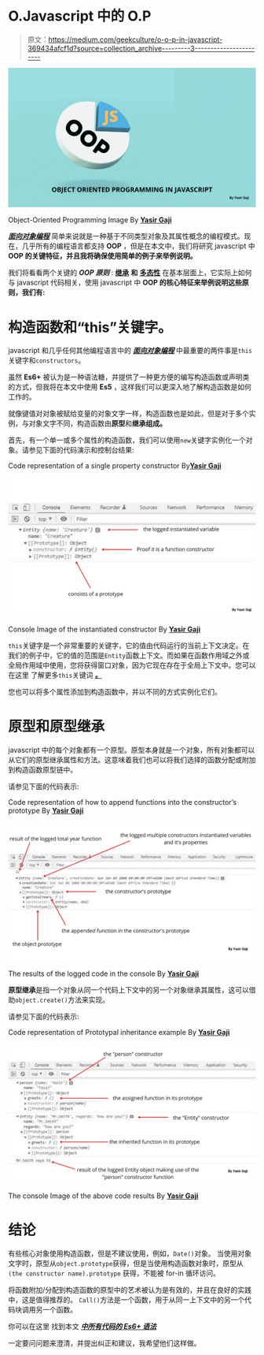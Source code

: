 # O.Javascript 中的 O.P

> 原文：<https://medium.com/geekculture/o-o-p-in-javascript-369434afcf1d?source=collection_archive---------3----------------------->

![](img/d986f9fb6273c787e188302fb97eee15.png)

Object-Oriented Programming Image By [**Yasir Gaji**](https://yasirgaji.com)

[***面向对象编程***](https://en.wikipedia.org/wiki/Object-oriented_programming#:~:text=Object%2Doriented%20programming%20(OOP),(often%20known%20as%20methods).) 简单来说就是一种基于不同类型对象及其属性概念的编程模式。现在，几乎所有的编程语言都支持 **OOP** ，但是在本文中，我们将研究 javascript 中 **OOP 的关键特征，并且我将确保使用简单的例子来举例说明。**

我们将看看两个关键的 ***OOP 原则*** : [**继承**](https://developer.mozilla.org/en-US/docs/Learn/JavaScript/Objects/Inheritance) **和** [**多态性**](https://www.javatpoint.com/javascript-oops-polymorphism#:~:text=JavaScript%20Polymorphism,method%20on%20different%20JavaScript%20objects.) 在基本层面上，它实际上如何与 javascript 代码相关，使用 javascript 中 **OOP 的核心特征来举例说明这些原则，我们有:**

# 构造函数和“this”关键字。

javascript 和几乎任何其他编程语言中的 [***面向对象编程***](https://en.wikipedia.org/wiki/Object-oriented_programming#:~:text=Object%2Doriented%20programming%20(OOP),(often%20known%20as%20methods).) 中最重要的两件事是`this`关键字和`constructors`。

虽然 **Es6+** 被认为是一种语法糖，并提供了一种更方便的编写构造函数或声明类的方式，但我将在本文中使用 **Es5** ，这样我们可以更深入地了解构造函数是如何工作的。

就像键值对对象被赋给变量的对象文字一样，构造函数也是如此，但是对于多个实例，与对象文字不同，构造函数由**原型**和**继承组成。**

首先，有一个单一或多个属性的构造函数，我们可以使用`new`关键字实例化一个对象。请参见下面的代码演示和控制台结果:

Code representation of a single property constructor By[](https://yasirgaji.dev)[**Yasir Gaji**](https://yasirgaji.com)

![](img/5025c1da4b839352f2513edffe6bf0e7.png)

Console Image of the instantiated constructor By [**Yasir Gaji**](https://yasirgaji.com)

`this`关键字是一个非常重要的关键字，它的值由代码运行的当前上下文决定。在我们的例子中，它的值的范围是`Entity`函数上下文。而如果在函数作用域之外或全局作用域中使用，您将获得窗口对象，因为它现在存在于全局上下文中。您可以在这里 了解更多`this`关键词 [***。***](https://developer.mozilla.org/en-US/docs/Web/JavaScript/Reference/Operators/this)

您也可以将多个属性添加到构造函数中，并以不同的方式实例化它们。

# 原型和原型继承

javascript 中的每个对象都有一个原型。原型本身就是一个对象，所有对象都可以从它们的原型继承属性和方法。这意味着我们也可以将我们选择的函数分配或附加到构造函数原型链中。

请参见下面的代码表示:

Code representation of how to append functions into the constructor’s prototype By [**Yasir Gaji**](https://yasirgaji.com)

![](img/16cd38eede4d8d6247039c9e8df7b79a.png)

The results of the logged code in the console By [**Yasir Gaji**](https://yasirgaji.com)

**原型继承**是指一个对象从同一个代码上下文中的另一个对象继承其属性，这可以借助`object.create()`方法来实现。

请参见下面的代码表示:

Code representation of Prototypal inheritance example By [**Yasir Gaji**](https://yasirgaji.com)

![](img/dff6d5ae6f1badb2d7ed496f0d6d1f0f.png)

The console Image of the above code results By [**Yasir Gaji**](https://yasirgaji.com)

# 结论

有些核心对象使用构造函数，但是不建议使用，例如，`Date()`对象。
当使用对象文字时，原型从`object.prototype`获得，但是当使用构造函数对象时，原型从`(the constructor name).prototype` 获得，不能被 for-in 循环访问。

将函数附加/分配到构造函数的原型中的艺术被认为是有效的，并且在良好的实践中，这是值得推荐的。
`Call()`方法是一个函数，用于从同一上下文中的另一个代码块调用另一个函数。

你可以在这里 找到本文 [***中所有代码的 **Es6+** 语法***](https://gist.github.com/YasirGaji/2cced55f954bc31fa5f108d9a84c7f3c)

一定要问问题来澄清，并提出纠正和建议，我希望他们这样做。